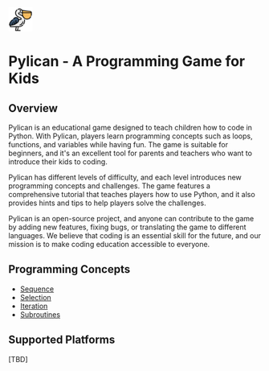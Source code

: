 
<img src="./images/pelican1.png" width="48" height="48">


# Pylican - A Programming Game for Kids

## Overview
Pylican is an educational game designed to teach children how to code in Python. With Pylican, players learn programming concepts such as loops, functions, and variables while having fun. The game is suitable for beginners, and it's an excellent tool for parents and teachers who want to introduce their kids to coding.

Pylican has different levels of difficulty, and each level introduces new programming concepts and challenges. The game features a comprehensive tutorial that teaches players how to use Python, and it also provides hints and tips to help players solve the challenges. 

Pylican is an open-source project, and anyone can contribute to the game by adding new features, fixing bugs, or translating the game to different languages. We believe that coding is an essential skill for the future, and our mission is to make coding education accessible to everyone.

## Programming Concepts
- [Sequence](./notebooks/sequence.ipynb)
- [Selection]()
- [Iteration]()
- [Subroutines]()


## Supported Platforms
[TBD]







